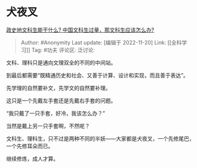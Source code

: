 # 犬夜叉
[政史地文科生能干什么? 中国文科生过量，那文科生应该怎么办?](https://www.zhihu.com/question/455156955/answer/2766020639)

> Author: #Anonymity
> Last update: [编辑于 2022-11-20]
> Link: [[全科学习]]
> Tag: #功夫
> 评论区:
> 泛讨论:

文科、理科只是通向文理双全的不同的中间站。

到最后都需要“既精通历史和社会、又善于计算、设计和实现，而且善于表达”。

先学理的自然要补文，先学文的自然要补理。

这只是一个先戴左手套还是先戴右手套的问题。

“我只戴了一只手套，好冷，我该怎么办？”

当然是戴上另一只手套啊，不然呢？

文科生、理科生，只不过是两种不同的半妖——大家都是犬夜叉，一个先修尾巴，一个先修耳朵而已。

继续修炼，成人才算。
